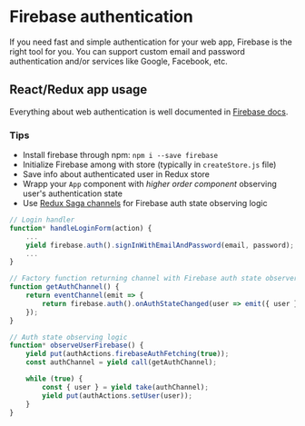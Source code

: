 # Firebase authentication
If you need fast and simple authentication for your web app, Firebase is the right tool for you. You can support custom email and password authentication and/or services like Google, Facebook, etc.

## React/Redux app usage
Everything about web authentication is well documented in [Firebase docs](https://firebase.google.com/docs/auth/web/start).

### Tips
 * Install firebase through npm: `npm i --save firebase`
 * Initialize Firebase among with store (typically in `createStore.js` file)
 * Save info about authenticated user in Redux store
 * Wrapp your `App` component with *higher order component* observing user's authentication state
 * Use [Redux Saga channels](https://redux-saga.js.org/docs/advanced/Channels.html) for Firebase auth state observing logic

```javascript
// Login handler
function* handleLoginForm(action) {
    ...
    yield firebase.auth().signInWithEmailAndPassword(email, password);
    ...
}

// Factory function returning channel with Firebase auth state observer
function getAuthChannel() {
    return eventChannel(emit => {
        return firebase.auth().onAuthStateChanged(user => emit({ user }));
    });
}

// Auth state observing logic
function* observeUserFirebase() {
    yield put(authActions.firebaseAuthFetching(true));
    const authChannel = yield call(getAuthChannel);

    while (true) {
        const { user } = yield take(authChannel);
        yield put(authActions.setUser(user));
    }
}
 ```